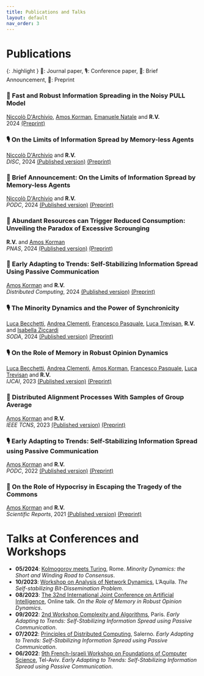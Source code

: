 ```yaml
---
title: Publications and Talks
layout: default
nav_order: 3
---
```


# Publications
{: .highlight } 📰: Journal paper, 🎙️: Conference paper, 📯: Brief Announcement, 🚧: Preprint

### 🚧 Fast and Robust Information Spreading in the Noisy PULL Model 

[Niccolò D'Archivio](https://orcid.org/0009-0005-9491-2928), [Amos Korman](https://amoskorman.com/), [Emanuele Natale](https://natema.github.io/ema-webpage/) and **R.V.**   
2024  [(Preprint)](https://arxiv.org/abs/2411.02560)   

### 🎙️ On the Limits of Information Spread by Memory-less Agents 

[Niccolò D'Archivio](https://orcid.org/0009-0005-9491-2928) and **R.V.**   
*DISC*, 2024  [(Published version)](https://doi.org/10.4230/LIPIcs.DISC.2024.18) [(Preprint)](https://arxiv.org/abs/2402.11553)   

### 📯 Brief Announcement: On the Limits of Information Spread by Memory-less Agents 

[Niccolò D'Archivio](https://orcid.org/0009-0005-9491-2928) and **R.V.**   
*PODC*, 2024  [(Published version)](https://doi.org/10.1145/3662158.3662813) [(Preprint)](https://arxiv.org/abs/2402.11553)   

### 📰 Abundant Resources can Trigger Reduced Consumption: Unveiling the Paradox of Excessive Scrounging 

**R.V.** and [Amos Korman](https://amoskorman.com/)   
*PNAS*, 2024  [(Published version)](https://doi.org/10.1073/pnas.2322955121) [(Preprint)](https://arxiv.org/abs/2307.04920)   

### 📰 Early Adapting to Trends: Self-Stabilizing Information Spread Using Passive Communication 

[Amos Korman](https://amoskorman.com/) and **R.V.**   
*Distributed Computing*, 2024  [(Published version)](https://doi.org/10.1007/s00446-024-00462-8) [(Preprint)](https://hal.science/hal-03615861)   

### 🎙️ The Minority Dynamics and the Power of Synchronicity 

[Luca Becchetti](http://www.diag.uniroma1.it/~becchett/), [Andrea Clementi](https://www.mat.uniroma2.it/~clementi/), [Francesco Pasquale](https://www.mat.uniroma2.it/~pasquale/), [Luca Trevisan](https://lucatrevisan.github.io/), **R.V.** and [Isabella Ziccardi](https://sites.google.com/view/isabellaziccardi/)   
*SODA*, 2024  [(Published version)](https://doi.org/10.1137/1.9781611977912.144) [(Preprint)](https://arxiv.org/abs/2310.13558)   

### 🎙️ On the Role of Memory in Robust Opinion Dynamics 

[Luca Becchetti](http://www.diag.uniroma1.it/~becchett/), [Andrea Clementi](https://www.mat.uniroma2.it/~clementi/), [Amos Korman](https://amoskorman.com/), [Francesco Pasquale](https://www.mat.uniroma2.it/~pasquale/), [Luca Trevisan](https://lucatrevisan.github.io/) and **R.V.**   
*IJCAI*, 2023  [(Published version)](https://doi.org/10.24963/ijcai.2023/4) [(Preprint)](https://arxiv.org/abs/2302.08600)   

### 📰 Distributed Alignment Processes With Samples of Group Average 

[Amos Korman](https://amoskorman.com/) and **R.V.**   
*IEEE TCNS*, 2023  [(Published version)](https://doi.org/10.1109/TCNS.2022.3212640) [(Preprint)](https://hal.science/hal-03124213)   

### 🎙️ Early Adapting to Trends: Self-Stabilizing Information Spread using Passive Communication 

[Amos Korman](https://amoskorman.com/) and **R.V.**   
*PODC*, 2022  [(Published version)](https://doi.org/10.1145/3519270.3538415) [(Preprint)](https://hal.science/hal-03615861)   

### 📰 On the Role of Hypocrisy in Escaping the Tragedy of the Commons 

[Amos Korman](https://amoskorman.com/) and **R.V.**   
*Scientific Reports*, 2021  [(Published version)](https://doi.org/10.1109/TCNS.2022.3212640) [(Preprint)](https://arxiv.org/abs/2106.15942)   

# Talks at Conferences and Workshops
- **05/2024**: [Kolmogorov meets Turing](https://sites.google.com/uniroma1.it/kmt-2024), Rome. *Minority Dynamics: the Short and Winding Road to Consensus*.
- **10/2023**: [Workshop on Analysis of Network Dynamics](https://sites.google.com/view/wand2023/home), L’Aquila. *The Self-stabilizing Bit-Dissemination Problem*.
- **08/2023**: [The 32nd International Joint Conference on Artificial Intelligence](https://ijcai-23.org/), Online talk. *On the Role of Memory in Robust Opinion Dynamics*.
- **09/2022**: [2nd Workshop Complexity and Algorithms](https://www.irif.fr/gt-coa/workshop2022), Paris. *Early Adapting to Trends: Self-Stabilizing Information Spread using Passive Communication*.
- **07/2022**: [Principles of Distributed Computing](https://www.podc.org/podc2022/), Salerno. *Early Adapting to Trends: Self-Stabilizing Information Spread using Passive Communication*.
- **06/2022**: [9th French-Israeli Workshop on Foundations of Computer Science](https://www.filofocs.org/filofocs-2022), Tel-Aviv. *Early Adapting to Trends: Self-Stabilizing Information Spread using Passive Communication*.

